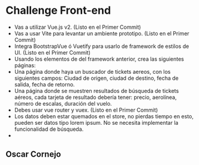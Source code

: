 # Challenge Front-end
- Vas a utilizar Vue.js v2. (Listo en el Primer Commit)
- Vas a usar Vite para levantar un ambiente prototipo. (Listo en el Primer Commit)
- Integra BootstrapVue ó Vuetify para usarlo de framework de estilos de UI. (Listo en el Primer Commit)
- Usando los elementos de del framework anterior, crea las siguientes páginas:
- Una página donde haya un buscador de tickets aereos, con los siguientes campos: Ciudad de origen, ciudad de destino, fecha de salida, fecha de retorno.
- Una página donde se muestren resultados de búsqueda de tickets aéreos, cada tarjeta de resultado debería tener: precio, aerolínea, número de escalas, duración del vuelo.
- Debes usar vue router y vuex. (Listo en el Primer Commit)
- Los datos deben estar quemados en el store, no pierdas tiempo en esto, pueden ser datos tipo lorem ipsum. No se necesita implementar la funcionalidad de búsqueda.
- 
## Oscar Cornejo
